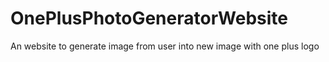# OnePlusPhotoGeneratorWebsite
An website to generate image from user into new image with one plus logo

